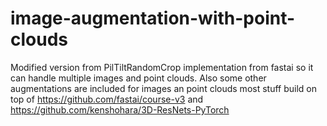 # image-augmentation-with-point-clouds
Modified version from PilTiltRandomCrop implementation from fastai so it can handle multiple images and point clouds. Also some other augmentations are included for images an point clouds
most stuff build on top of https://github.com/fastai/course-v3 and https://github.com/kenshohara/3D-ResNets-PyTorch
